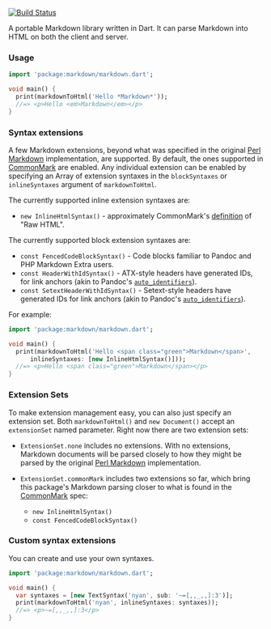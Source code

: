 [![Build Status](https://travis-ci.org/dart-lang/markdown.svg?branch=master)](https://travis-ci.org/dart-lang/markdown)

A portable Markdown library written in Dart. It can parse Markdown into
HTML on both the client and server.

### Usage

```dart
import 'package:markdown/markdown.dart';

void main() {
  print(markdownToHtml('Hello *Markdown*'));
  //=> <p>Hello <em>Markdown</em></p>
}
```

### Syntax extensions

A few Markdown extensions, beyond what was specified in the original
[Perl Markdown][] implementation, are supported. By default, the ones supported
in [CommonMark] are enabled. Any individual extension can be enabled by
specifying an Array of extension syntaxes in the `blockSyntaxes` or
`inlineSyntaxes` argument of `markdownToHtml`.

The currently supported inline extension syntaxes are:

* `new InlineHtmlSyntax()` - approximately CommonMark's
  [definition][commonmark-raw-html] of "Raw HTML".

The currently supported block extension syntaxes are:

* `const FencedCodeBlockSyntax()` - Code blocks familiar to Pandoc and PHP
  Markdown Extra users.
* `const HeaderWithIdSyntax()` - ATX-style headers have generated IDs, for link
  anchors (akin to Pandoc's [`auto_identifiers`][pandoc-auto_identifiers]).
* `const SetextHeaderWithIdSyntax()` - Setext-style headers have generated IDs
  for link anchors (akin to Pandoc's
  [`auto_identifiers`][pandoc-auto_identifiers]).

For example:

```dart
import 'package:markdown/markdown.dart';

void main() {
  print(markdownToHtml('Hello <span class="green">Markdown</span>',
      inlineSyntaxes: [new InlineHtmlSyntax()]));
  //=> <p>Hello <span class="green">Markdown</span></p>
}
```

### Extension Sets

To make extension management easy, you can also just specify an extension set.
Both `markdownToHtml()` and `new Document()` accept an `extensionSet` named
parameter. Right now there are two extension sets:

* `ExtensionSet.none` includes no extensions. With no extensions, Markdown
  documents will be parsed closely to how they might be parsed by the original
  [Perl Markdown][] implementation.
* `ExtensionSet.commonMark` includes two extensions so far, which bring this
  package's Markdown parsing closer to what is found in the [CommonMark] spec:

  * `new InlineHtmlSyntax()`
  * `const FencedCodeBlockSyntax()`

### Custom syntax extensions

You can create and use your own syntaxes.

```dart
import 'package:markdown/markdown.dart';

void main() {
  var syntaxes = [new TextSyntax('nyan', sub: '~=[,,_,,]:3')];
  print(markdownToHtml('nyan', inlineSyntaxes: syntaxes));
  //=> <p>~=[,,_,,]:3</p>
}
```

[Perl Markdown]: http://daringfireball.net/projects/markdown/
[CommonMark]: http://commonmark.org/
[commonMark-raw-html]: http://spec.commonmark.org/0.22/#raw-html
[pandoc-auto_identifiers]: http://pandoc.org/README.html#extension-auto_identifiers
